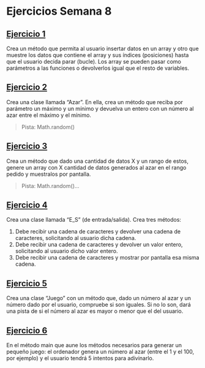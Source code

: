 # Ejercicios Semana 8

## [Ejercicio 1](src/com/ejercicios/Ejercicio1.java)
Crea un método que permita al usuario insertar datos en un array y otro que
muestre los datos que contiene el array y sus índices (posiciones) hasta que el
usuario decida parar (bucle). Los array se pueden pasar como parámetros a
las funciones o devolverlos igual que el resto de variables.

## [Ejercicio 2](src/com/ejercicios/Azar.java)
Crea una clase llamada “Azar”. En ella, crea un método que reciba por
parámetro un máximo y un mínimo y devuelva un entero con un número al
azar entre el máximo y el mínimo.
> Pista: Math.random()
> 
## [Ejercicio 3](src/com/ejercicios/Ejercicio3.java)
Crea un método que dado una cantidad de datos X y un rango de estos,
genere un array con X cantidad de datos generados al azar en el rango
pedido y muestralos por pantalla.
> Pista: Math.random()...

## [Ejercicio 4](src/com/ejercicios/E_S.java)
Crea una clase llamada “E_S” (de entrada/salida). Crea tres métodos:
1. Debe recibir una cadena de caracteres y devolver una cadena de
   caracteres, solicitando al usuario dicha cadena.
2. Debe recibir una cadena de caracteres y devolver un valor entero,
   solicitando al usuario dicho valor entero.
3. Debe recibir una cadena de caracteres y mostrar por pantalla esa
   misma cadena.

## [Ejercicio 5](src/com/ejercicios/Juego.java)
Crea una clase “Juego” con un método que, dado un número al azar y un
número dado por el usuario, compruebe si son iguales. Si no lo son, dará una
pista de si el número al azar es mayor o menor que el del usuario.

## [Ejercicio 6](src/com/ejercicios/Ejercicio6.java)
En el método main que aune los métodos necesarios para generar un
pequeño juego: el ordenador genera un número al azar (entre el 1 y el 100,
por ejemplo) y el usuario tendrá 5 intentos para adivinarlo.